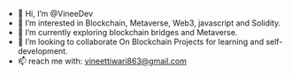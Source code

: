 - 👋 Hi, I’m @VineeDev
- 👀 I’m interested in Blockchain, Metaverse, Web3, javascript and Solidity.
- 🌱 I’m currently exploring blockchain bridges and Metaverse.
- 💞️ I’m looking to collaborate On Blockchain Projects for learning and self-development.
- 📫 reach me with: vineettiwari863@gmail.com


